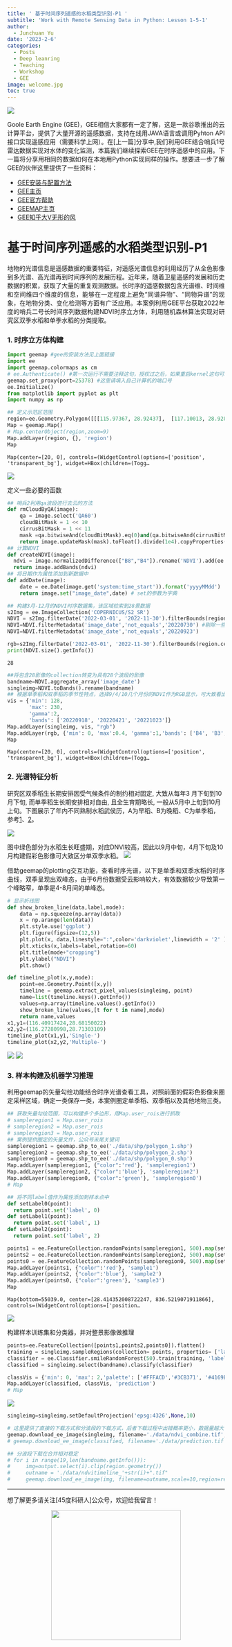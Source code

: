 ```yaml
---
title: ' 基于时间序列遥感的水稻类型识别-P1 '
subtitle: 'Work with Remote Sensing Data in Python: Lesson 1-5-1'
author:
  - Junchuan Yu
date: '2023-2-6'
categories:
  - Posts
  - Deep leanring
  - Teaching
  - Workshop
  - GEE
image: welcome.jpg
toc: true
---
```


![](https://dunazo.oss-cn-beijing.aliyuncs.com/blog/WRSDP-5-1.jpg#pic_center)


<p align="justify ">Goole Earth Engine (GEE)，GEE相信大家都有一定了解，这是一款谷歌推出的云计算平台，提供了大量开源的遥感数据，支持在线用JAVA语言或调用Pyhton API接口实现遥感应用（需要科学上网）。在[上一篇]分享中,我们利用GEE结合哨兵1号雷达数据实现对水体的变化监测，本篇我们继续探索GEE在时序遥感中的应用。下一篇将分享用相同的数据如何在本地用Python实现同样的操作。想要进一步了解GEE的伙伴这里提供了一些资料：<p>

* [GEE安装与配置方法](https://zhuanlan.zhihu.com/p/550679685)
* [GEE主页](https://code.earthengine.google.com/)
* [GEE官方帮助](https://developers.google.com/earth-engine/)
* [GEEMAP主页](https://geemap.org/)
* [GEE知乎大V无形的风](https://zhuanlan.zhihu.com/p/29000495)

# 基于时间序列遥感的水稻类型识别-P1

<p align="justify ">地物的光谱信息是遥感数据的重要特征，对遥感光谱信息的利用经历了从全色影像到多光谱、高光谱再到时间序列的发展历程。近年来，随着卫星遥感的发展和历史数据的积累，获取了大量的重复观测数据。长时序的遥感数据包含光谱维、时间维和空间维四个维度的信息，能够在一定程度上避免“同谱异物”、“同物异谱”的现象，在地物分类、变化检测等方面有广泛应用。本案例利用GEE平台获取2022年度的哨兵二号长时间序列数据构建NDVI时序立方体，利用随机森林算法实现对研究区双季水稻和单季水稻的分类提取。<p>

### 1. 时序立方体构建


```python
import geemap #gee的安装方法见上面链接
import ee
import geemap.colormaps as cm
# ee.Authenticate() #第一次运行不需要注释这句，授权过之后，如果重启kernel这句可以注释掉，不必进行授权步骤也可以，如果报错需要重新授权。
geemap.set_proxy(port=25378) #这里请填入自己计算机的端口号
ee.Initialize()
from matplotlib import pyplot as plt
import numpy as np
```


```python
## 定义示范区范围
region=ee.Geometry.Polygon([[[115.97367, 28.92437],  [117.10013, 28.92824],  [117.09920, 27.93711],   [115.98318, 27.93339],   [115.97367, 28.92437]]])
Map = geemap.Map()
# Map.centerObject(region,zoom=9)
Map.addLayer(region, {}, 'region')
Map
```


    Map(center=[20, 0], controls=(WidgetControl(options=['position', 'transparent_bg'], widget=HBox(children=(Togg…


![](https://dunazo.oss-cn-beijing.aliyuncs.com/blog/1.JPG)

定义一些必要的函数


```python
## 哨兵2利用qa波段进行去云的方法
def rmCloudByQA(image):
    qa = image.select('QA60')
    cloudBitMask = 1 << 10
    cirrusBitMask = 1 << 11 
    mask =qa.bitwiseAnd(cloudBitMask).eq(0)and(qa.bitwiseAnd(cirrusBitMask).eq(0))
    return image.updateMask(mask).toFloat().divide(1e4).copyProperties(image, ["system:time_start"])
## 计算NDVI
def createNDVI(image):
  ndvi = image.normalizedDifference(["B8","B4"]).rename('NDVI').add(ee.Number(1)).divide(ee.Number(2.0)).multiply(ee.Number(255)).toByte()
  return image.addBands(ndvi)
## 将日期作为属性添加到新数据中
def addDate(image):
    date = ee.Date(image.get('system:time_start')).format('yyyyMMdd')
    return image.set("image_date",date) # set的参数为字典
```


```python
## 构建3月-12月的NDVI时序数据集，该区域检索到28景数据
s2Img = ee.ImageCollection('COPERNICUS/S2_SR')
NDVI = s2Img.filterDate('2022-03-01', '2022-11-30').filterBounds(region.centroid()).filter(ee.Filter.lt('CLOUDY_PIXEL_PERCENTAGE', 64)).map(rmCloudByQA).map(addDate).map(createNDVI).select('NDVI').sort("image_date")
NDVI=NDVI.filterMetadata('image_date','not_equals','20220730') #剔除一些受云亮影响数据缺失较多的数据
NDVI=NDVI.filterMetadata('image_date','not_equals','20220923')

rgb=s2Img.filterDate('2022-03-01', '2022-11-30').filterBounds(region.centroid()).filter(ee.Filter.lt('CLOUDY_PIXEL_PERCENTAGE', 30)).map(rmCloudByQA).mosaic()
print(NDVI.size().getInfo())
```

    28
    


```python
##将包含28影像的collection转变为具有28个波段的影像
bandname=NDVI.aggregate_array('image_date')
singleimg=NDVI.toBands().rename(bandname) 
## 根据单季稻和双季稻的季节性特点，选择9/4/10几个月份的NDVI作为RGB显示，可大致看出不同时段水稻的分布情况，见后面分析
vis = {'min': 128,
       'max': 230,
       'gamma':2,
       'bands': ['20220918', '20220421', '20221023']}
Map.addLayer(singleimg, vis, "rgb")
Map.addLayer(rgb, {'min': 0, 'max':0.4, 'gamma':1,'bands': ['B4', 'B3', 'B2']}, "s2")
Map
```


    Map(center=[20, 0], controls=(WidgetControl(options=['position', 'transparent_bg'], widget=HBox(children=(Togg…


### 2. 光谱特征分析

研究区双季稻生长期安排因受气候条件的制约相对固定, 大致从每年3 月下旬到10月下旬, 而单季稻生长期安排相对自由, 且全生育期略长, 一般从5月中上旬到10月上旬。下图展示了年内不同熟制水稻武侯历，A为早稻、B为晚稻、C为单季稻，参考[1](http://www.jnr.ac.cn/CN/10.11849/zrzyxb.2011.02.002)、[2](https://www.cnblogs.com/enviidl/p/16943528.html)。

![](https://dunazo.oss-cn-beijing.aliyuncs.com/blog/10.png)

图中绿色部分为水稻生长旺盛期，对应DNVI较高，因此以9月中旬，4月下旬及10月构建假彩色影像可大致区分单双季水稻。
![](https://dunazo.oss-cn-beijing.aliyuncs.com/blog/2.JPG)

<p align="justify ">借助geemap的plotting交互功能，查看时序光谱，以下是单季和双季水稻的时序曲线，双季呈现出双峰态，由于6月份数据受云影响较大，有效数据较少导致第一个峰略窄，单季是4-8月间的单峰态。<p>


```python
# 显示折线图
def show_broken_line(data,label,mode):
    data = np.squeeze(np.array(data))
    x = np.arange(len(data))
    plt.style.use('ggplot')
    plt.figure(figsize=(12,5))
    plt.plot(x, data,linestyle=":",color='darkviolet',linewidth = '2' )#, label="1", linestyle=":")
    plt.xticks(x,labels=label,rotation=60)
    plt.title(mode+"cropping")
    plt.ylabel("NDVI")
    plt.show()

def timeline_plot(x,y,mode):
    point=ee.Geometry.Point([x,y])
    timeline = geemap.extract_pixel_values(singleimg, point)
    name=list(timeline.keys().getInfo())
    values=np.array(timeline.values().getInfo())
    show_broken_line(values,[t for t in name],mode)
    return name,values
x1,y1=(116.40917424,28.68150022)
x2,y2=(116.27280998,28.71303109)
timeline_plot(x1,y1,'Single-')
timeline_plot(x2,y2,'Multiple-')
```

![](https://dunazo.oss-cn-beijing.aliyuncs.com/blog/12.png)
![](https://dunazo.oss-cn-beijing.aliyuncs.com/blog/11.png)

   


### 3. 样本构建及机器学习推理

<p align="justify ">利用geemap的矢量勾绘功能结合时序光谱查看工具，对照前面的假彩色影像来圈定采样区域，确定一类保存一类，本案例圈定单季稻、双季稻以及其他地物三类。<p>


```python
## 获取矢量勾绘范围，可以构建多个多边形，用Map.user_rois进行抓取
# sampleregion1 = Map.user_rois
# sampleregion2 = Map.user_rois
# sampleregion3 = Map.user_rois
## 案例提供圈定的矢量文件，公众号末尾关键词
sampleregion1 = geemap.shp_to_ee('./data/shp/polygon_1.shp')
sampleregion2 = geemap.shp_to_ee('./data/shp/polygon_2.shp')
sampleregion0 = geemap.shp_to_ee('./data/shp/polygon_0.shp')
Map.addLayer(sampleregion1, {"color":'red'}, 'sampleregion1')
Map.addLayer(sampleregion2, {"color":'blue'}, 'sampleregion2')
Map.addLayer(sampleregion0, {"color":'green'}, 'sampleregion0')
# Map
```


```python
## 将不同label值作为属性添加到样本点中
def setLabel0(point):
  return point.set('label', 0) 
def setLabel1(point):
  return point.set('label', 1) 
def setLabel2(point):
  return point.set('label', 2) 
```


```python
points1 = ee.FeatureCollection.randomPoints(sampleregion1, 500).map(setLabel1)
points2 = ee.FeatureCollection.randomPoints(sampleregion2, 500).map(setLabel2)
points0 = ee.FeatureCollection.randomPoints(sampleregion0, 500).map(setLabel0)
Map.addLayer(points1, {"color":'red'}, 'sample1')
Map.addLayer(points2, {"color":'blue'}, 'sample2')
Map.addLayer(points0, {"color":'green'}, 'sample3')
Map
```


    Map(bottom=55039.0, center=[28.414352008722247, 836.5219071911866], controls=(WidgetControl(options=['position…

![](https://dunazo.oss-cn-beijing.aliyuncs.com/blog/4.JPG)

构建样本训练集和分类器，并对整景影像做推理


```python
points=ee.FeatureCollection([points1,points2,points0]).flatten()
training = singleimg.sampleRegions(collection= points, properties= ['label'],scale= 10)
classifier = ee.Classifier.smileRandomForest(50).train(training, 'label', singleimg.bandNames())
classified = singleimg.select(bandname).classify(classifier)
```


```python
classVis = {'min': 0, 'max': 2,'palette': ['#FFFACD','#3CB371', '#4169E1']}
Map.addLayer(classified, classVis, 'prediction')
# Map
```


![](https://dunazo.oss-cn-beijing.aliyuncs.com/blog/7.JPG)

```python
singleimg=singleimg.setDefaultProjection('epsg:4326',None,10)
```


```python
# 这里提供了直接的下载方式和分波段的下载方式，后者下载过程中出错概率更小，数据量越大下载越不稳定，主要受网络和梯子的影响
geemap.download_ee_image(singleimg, filename='./data/ndvi_combine.tif',scale=10,region=region,crs='EPSG:4326')
# geemap.download_ee_image(classified, filename='./data/prediction.tif',scale=10,region=region,crs='EPSG:4326')

## 分波段下载在合并相对稳定
# for i in range(19,len(bandname.getInfo())):
#     img=output.select(i).clip(region.geometry())
#     outname = './data/ndvitimeline_'+str(i)+".tif"
#     geemap.download_ee_image(img, filename=outname,scale=10,region=region.geometry(),crs='EPSG:4326')
```

----------------------------------------
想了解更多请关注[45度科研人]公众号，欢迎给我留言！
<div align=center><img width = '300' height ='300' src ="https://dunazo.oss-cn-beijing.aliyuncs.com/blog/wechat-simple.png"/></div>

